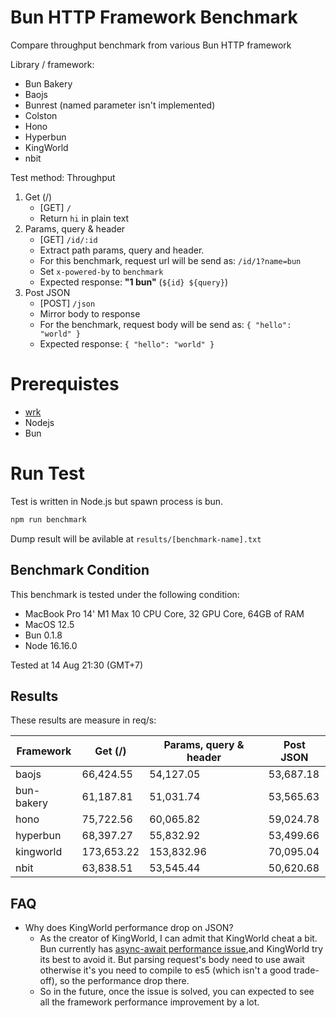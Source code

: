 # Bun HTTP Framework Benchmark
Compare throughput benchmark from various Bun HTTP framework

Library / framework:
- Bun Bakery
- Baojs
- Bunrest (named parameter isn't implemented)
- Colston
- Hono
- Hyperbun
- KingWorld
- nbit

Test method:
Throughput
1. Get (/)
    - [GET] `/`
    - Return `hi` in plain text
2. Params, query & header
    - [GET] `/id/:id`
    - Extract path params, query and header.
    - For this benchmark, request url will be send as: `/id/1?name=bun`
    - Set `x-powered-by` to `benchmark`
    - Expected response: **"1 bun"** (`${id} ${query}`)
3. Post JSON
    - [POST] `/json`
    - Mirror body to response
    - For the benchmark, request body will be send as: `{ "hello": "world" }`
    - Expected response: `{ "hello": "world" }`

# Prerequistes
- [wrk](https://github.com/wg/wrk)
- Nodejs
- Bun

# Run Test
Test is written in Node.js but spawn process is bun.

```typescript
npm run benchmark
```

Dump result will be avilable at `results/[benchmark-name].txt`

## Benchmark Condition
This benchmark is tested under the following condition:
- MacBook Pro 14' M1 Max 10 CPU Core, 32 GPU Core, 64GB of RAM
- MacOS 12.5
- Bun 0.1.8
- Node 16.16.0

Tested at 14 Aug 21:30 (GMT+7)

## Results
These results are measure in req/s:

|  Framework       |  Get (/)    |  Params, query & header | Post JSON  |
| ---------------- | ----------- | ----------------------- | ---------- |
| baojs | 66,424.55 | 54,127.05 | 53,687.18 |
| bun-bakery | 61,187.81 | 51,031.74 | 53,565.63 |
| hono | 75,722.56 | 60,065.82 | 59,024.78 |
| hyperbun | 68,397.27 | 55,832.92 | 53,499.66 |
| kingworld | 173,653.22 | 153,832.96 | 70,095.04 |
| nbit | 63,838.51 | 53,545.44 | 50,620.68 |

## FAQ
- Why does KingWorld performance drop on JSON?
    - As the creator of KingWorld, I can admit that KingWorld cheat a bit. Bun currently has [async-await performance issue](https://github.com/oven-sh/bun/issues/567#issuecomment-1204756323),and KingWorld try its best to avoid it. But parsing request's body need to use await otherwise it's you need to compile to es5 (which isn't a good trade-off), so the performance drop there.
    - So in the future, once the issue is solved, you can expected to see all the framework performance improvement by a lot.
